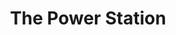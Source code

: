 ---
title: "The Power Station"
summary: "The Power Station was formed in 1984 and consisted of and of with of and singer . When Robert Palmer quit the group in mid-1985, was recruited as the lead singer. The band folded in late 1985 as the members turned to other projects. The band reunited in 1995 with its original members. The group worked together on writing and arranging a new album, however, personal issues forced bassist John Taylor to withdraw from the project and leave the band before any recording took place. Producer stepped in to become the Power Station's bassist and new fourth member, playing all bass parts on the album \"Living in Fear\" . Bernard Edwards died of pneumonia in April, 1996 and the group disbanded permanently in 1997."
image: "the-power-station.jpg"
apple_music_artist_url: "https://music.apple.com/gb/artist/the-power-station/17245286"
wikipedia_url: "none"
---